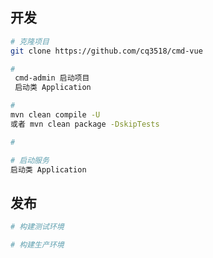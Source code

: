 ## 开发

```bash
# 克隆项目
git clone https://github.com/cq3518/cmd-vue

# 
 cmd-admin 启动项目
 启动类 Application

# 
mvn clean compile -U
或者 mvn clean package -DskipTests

# 

# 启动服务
启动类 Application
```



## 发布

```bash
# 构建测试环境

# 构建生产环境

```